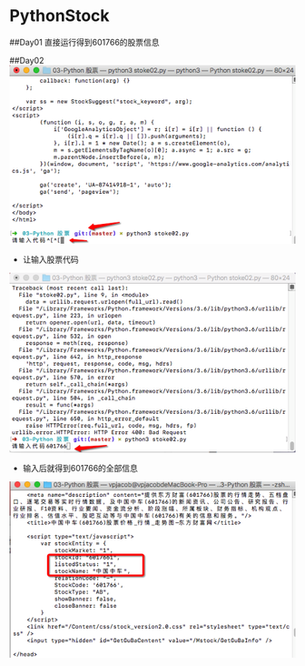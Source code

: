 # PythonStock
##Day01 
直接运行得到601766的股票信息

##Day02 
![img](img/Snip20170611_1.png)

- 让输入股票代码

![img](img/Snip20170611_3.png)

- 输入后就得到601766的全部信息

![img](img/Snip20170611_4.png)

